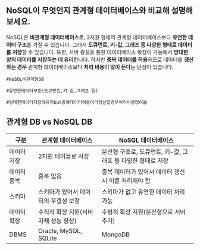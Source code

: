 ## NoSQL이 무엇인지 관계형 데이터베이스와 비교해 설명해 보세요.

NoSQL은 **비관계형 데이터베이스**로, 2차원 형태의 관계형 데이터베이스보다 **유연한 데이터 구조**를 가질 수 있습니다. 그래서 **도큐먼트, 키-값, 그래프 등 다양한 형태로 데이터를 저장**할 수 있습니다. 또한, 서버 증설을 통한 데이터베이스 확장이 가능해서 **방대한 양의 데이터를 저장하는 데 유리**합니다. 하지만 **중복 데이터를 허용**하므로 데이터를 **갱신하는 경우** 관계형 데이터베이스보다 **처리 비용이 많이 든다**는 단점이 있습니다.

`#NoSQL비관계형DB`

`#유연한데이터구조(도큐먼트,키-값,그래프 등)`

`#방대한데이터저장에유리but중복데이터허용이라갱신할경우처리비용많이듦`

## 관계형 DB vs NoSQL DB

| 구분        | 관계형 데이터베이스                   | NoSQL 데이터베이스                                           |
| ----------- | ------------------------------------- | ------------------------------------------------------------ |
| 데이터 저장 | 2차원 테이블로 저장                   | 분산형 구조로, 도큐먼트, 키-값, 그래프 등 다양한 형태로 저장 |
| 데이터 중복 | 중복 없음                             | 중복 데이터가 있어서 데이터 갱신 시 이를 처리해야 함         |
| 스키마      | 스키마가 있어서 데이터의 무결성 보장  | 스키마가 없고 유연한 데이터 처리 가능                        |
| 데이터 확장 | 수직적 확장 지원(서버 자체 성능 향상) | 수평적 확장 지원(분산형으로 서버 추가)                       |
| DBMS        | Oracle, MySQL, SQLite                 | MongoDB                                                      |
